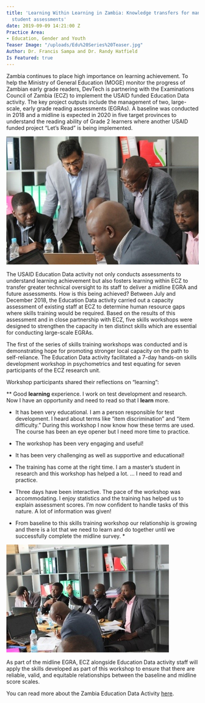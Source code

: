 ```yaml
---
title: 'Learning Within Learning in Zambia: Knowledge transfers for managing better
  student assessments'
date: 2019-09-09 14:21:00 Z
Practice Area:
- Education, Gender and Youth
Teaser Image: "/uploads/Edu%20Series%20Teaser.jpg"
Author: Dr. Francis Sampa and Dr. Randy Hatfield
Is Featured: true
---
```


Zambia continues to place high importance on learning achievement.  To help the Ministry of General Education (MOGE) monitor the progress of Zambian early grade readers, DevTech is partnering with the Examinations Council of Zambia (ECZ) to implement the USAID funded Education Data activity. The key project outputs include the management of two, large-scale, early grade reading assessments (EGRAs). A baseline was conducted in 2018 and a midline is expected in 2020 in five target provinces to understand the reading ability of Grade 2 learners where another USAID funded project “Let’s Read” is being implemented.

![Zambia Edu 1.jpg](/uploads/Zambia%20Edu%201.jpg)

The USAID Education Data activity not only conducts assessments to understand learning achievement but also fosters learning within ECZ to transfer greater technical oversight to its staff to deliver a midline EGRA and future assessments. How is this being achieved?  Between July and December 2018, the Education Data activity carried out a capacity assessment of existing staff at ECZ to determine human resource gaps where skills training would be required. Based on the results of this assessment and in close partnership with ECZ, five skills workshops were designed to strengthen the capacity in ten distinct skills which are essential for conducting large-scale EGRAs. 

The first of the series of skills training workshops was conducted and is demonstrating hope for promoting stronger local capacity on the path to self-reliance. The Education Data activity facilitated a 7-day hands-on skills development workshop in psychometrics and test equating for seven participants of the ECZ research unit. 

Workshop participants shared their reflections on “learning”:

** Good **learning** experience. I work on test development and research. Now I have an opportunity and need to read so that I **learn** more. 

* It has been very educational. I am a person responsible for test development. I heard about terms like “item discrimination” and “item difficulty.” During this workshop I now know how these terms are used. The course has been an eye opener but I need more time to practice.

* The workshop has been very engaging and useful!

* It has been very challenging as well as supportive and educational!

* The training has come at the right time. I am a master’s student in research and this workshop has helped a lot. … I need to read and practice. 

* Three days have been interactive. The pace of the workshop was accommodating. I enjoy statistics and the training has helped us to explain assessment scores. I’m now confident to handle tasks of this nature. A lot of information was given!

* From baseline to this skills training workshop our relationship is growing and there is a lot that we need to learn and do together until we successfully complete the midline survey. *

![Zambia Edu 2.jpg](/uploads/Zambia%20Edu%202.jpg)

As part of the midline EGRA, ECZ alongside Education Data activity staff will apply the skills developed as part of this workshop to ensure that there are reliable, valid, and equitable relationships between the baseline and midline score scales.

You can read more about the Zambia Education Data Activity [here](https://devtechsys.com/insights/2018/10/31/devtech-project-spotlight-evaluation-of-the-usaid-slash-zambia-education-program/). 